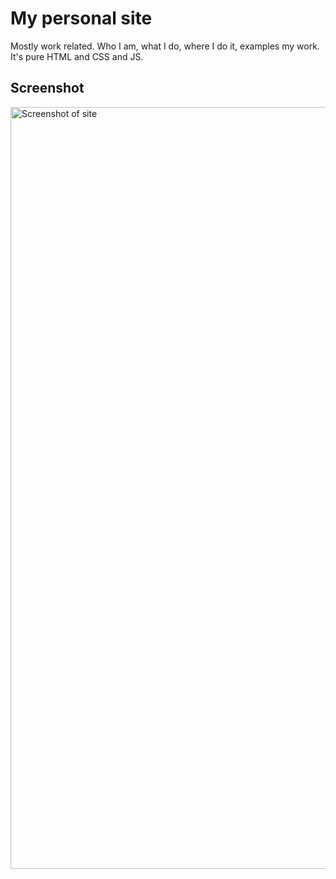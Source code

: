 # My personal site

Mostly work related. Who I am, what I do, where I do it, examples my work. It's pure HTML and CSS and JS.

## Screenshot

<img width="1219" alt="Screenshot of site" src="https://user-images.githubusercontent.com/812989/169421633-f06666d8-e42b-4bec-9bdf-4af2d662878c.png">
